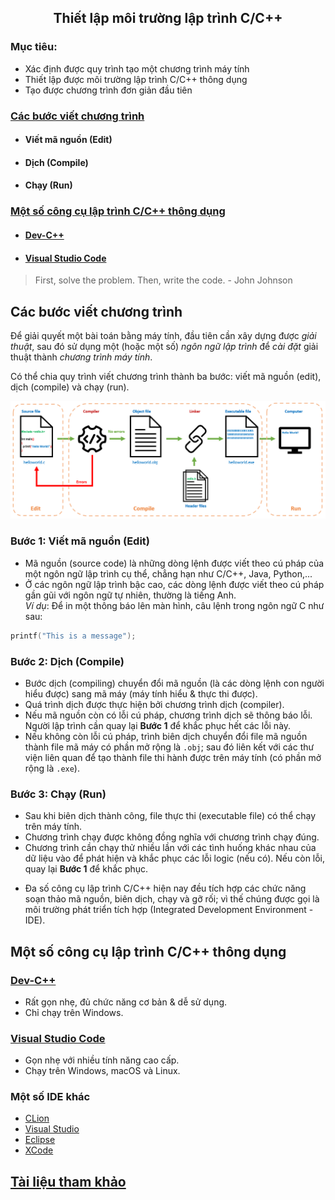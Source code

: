 <h2 align="center"> 
Thiết lập môi trường lập trình C/C++
</h2>

### Mục tiêu:
- Xác định được quy trình tạo một chương trình máy tính
- Thiết lập được môi trường lập trình C/C++ thông dụng
- Tạo được chương trình đơn giản đầu tiên

<div class="header">
<a href="#programmingsteps"><h3>Các bước viết chương trình</h3></a>
<ul>
    <li><h4>Viết mã nguồn (Edit)</h4></li>
    <li><h4>Dịch (Compile)</h4></li>
    <li><h4>Chạy (Run)</h4></li>
</ul>

<a href="#ides"><h3>Một số công cụ lập trình C/C++ thông dụng</h3></a>
<ul>
    <li>
    <a href="devcpp"><h4>Dev-C++</h4></a>
    </li>
    <li>
    <a href="vscode"><h4>Visual Studio Code</h4></a>
    </li>
</ul>
</div>

<p>
<blockquote>
  First, solve the problem. Then, write the code.
  <span> - John Johnson</span>
</blockquote>
</p>

## Các bước viết chương trình <a name="programmingsteps"/>

Để giải quyết một bài toán bằng máy tính, đầu tiên cần xây dựng được *giải thuật*, sau đó sử dụng một (hoặc một số) *ngôn ngữ lập trình* để *cài đặt* giải thuật thành *chương trình máy tính*.

Có thể chia quy trình viết chương trình thành ba bước: viết mã nguồn (edit), dịch (compile) và chạy (run).

<img src="figs/c-programming-pipeline.PNG">

### Bước 1: Viết mã nguồn (Edit)
- Mã nguồn (source code) là những dòng lệnh được viết theo cú pháp của một ngôn ngữ lập trình cụ thể, chẳng hạn như C/C++, Java, Python,... 
- Ở các ngôn ngữ lập trình bậc cao, các dòng lệnh được viết theo cú pháp gần gũi với ngôn ngữ tự nhiên, thường là tiếng Anh. <br> *Ví dụ*: Để in một thông báo lên màn hình, câu lệnh trong ngôn ngữ C như sau:
```c 
printf("This is a message");
```

### Bước 2: Dịch (Compile)
- Bước dịch (compiling) chuyển đổi mã nguồn (là các dòng lệnh con người hiểu được) sang mã máy (máy tính hiểu & thực thi được).
- Quá trình dịch được thực hiện bởi chương trình dịch (compiler).
- Nếu mã nguồn còn có lỗi cú pháp, chương trình dịch sẽ thông báo lỗi. Người lập trình cần quay lại **Bước 1** để khắc phục hết các lỗi này.
- Nếu không còn lỗi cú pháp, trình biên dịch chuyển đổi file mã nguồn thành file mã máy có phần mở rộng là `.obj`; sau đó liên kết với các thư viện liên quan để tạo thành file thi hành được trên máy tính (có phần mở rộng là `.exe`).

### Bước 3: Chạy (Run)
- Sau khi biên dịch thành công, file thực thi (executable file) có thể chạy trên máy tính.
- Chương trình chạy được không đồng nghĩa với chương trình chạy đúng.
- Chương trình cần chạy thử nhiều lần với các tình huống khác nhau của dữ liệu vào để phát hiện và khắc phục các lỗi logic (nếu có). Nếu còn lỗi, quay lại **Bước 1** để khắc phục.

<div class="info">
  <p>
  <ul>
    <li>
      Đa số công cụ lập trình C/C++ hiện nay đều tích hợp các chức năng soạn thảo mã nguồn, biên dịch, chạy và gỡ rối; vì thế chúng được gọi là môi trường phát triển tích hợp (Integrated Development Environment - IDE).
    </li>
  </ul>
  </p>
</div>


## Một số công cụ lập trình C/C++ thông dụng <a name="ides"/>
### [Dev-C++](devcpp)
- Rất gọn nhẹ, đủ chức năng cơ bản & dễ sử dụng. 
- Chỉ chạy trên Windows.

### [Visual Studio Code](vscode)
- Gọn nhẹ với nhiều tính năng cao cấp.
- Chạy trên Windows, macOS và Linux.

### Một số IDE khác
- [CLion](https://www.jetbrains.com/clion/)
- [Visual Studio](https://visualstudio.microsoft.com/)
- [Eclipse](https://www.eclipse.org/)
- [XCode](https://developer.apple.com/xcode/)

## [Tài liệu tham khảo](references.md)
